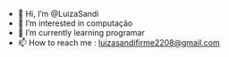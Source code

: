 - 👋 Hi, I’m @LuizaSandi
- 👀 I’m interested in  computação
- 🌱 I’m currently learning  programar
- 📫 How to reach me : luizasandifirme2208@gmail.com

<!---
LuizaSandi/LuizaSandi is a ✨ special ✨ repository because its `README.md` (this file) appears on your GitHub profile.
You can click the Preview link to take a look at your changes.
--->
